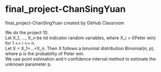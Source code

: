 # final_project-ChanSingYuan
final_project-ChanSingYuan created by GitHub Classroom

We do the project 10. \
Let X_1, ..., X_n be iid indicator random variables, where X_i = I{Peter win} for 1 <= i <= n. \
Let X = X_1+...+X_n. Then X follows a binomial distribution Binomial(n, p), where p is the probability of Peter win. \
We use point estimation and t-confidence interval method to estimate the unknown parameter p.
